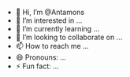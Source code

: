 - 👋 Hi, I’m @Antamons
- 👀 I’m interested in ...
- 🌱 I’m currently learning ...
- 💞️ I’m looking to collaborate on ...
- 📫 How to reach me ...
- 😄 Pronouns: ...
- ⚡ Fun fact: ...

<!---
Antamons/Antamons is a ✨ special ✨ repository because its `README.md` (this file) appears on your GitHub profile.
You can click the Preview link to take a look at your changes.
--->
